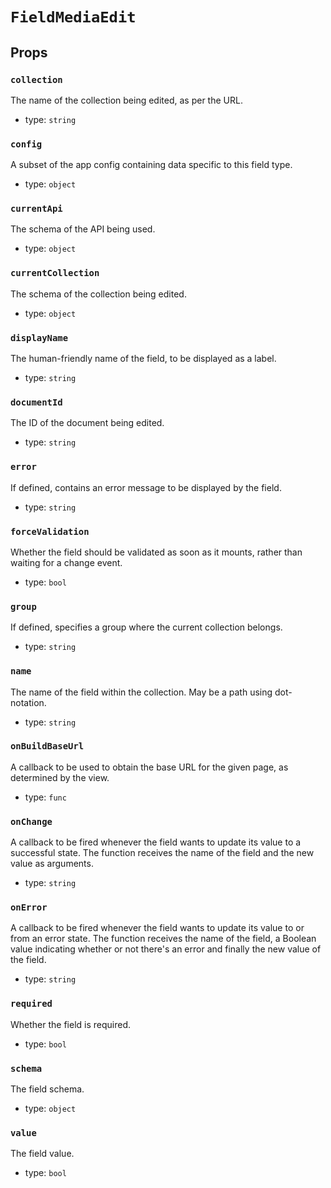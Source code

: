 `FieldMediaEdit`
================



Props
-----

### `collection`

The name of the collection being edited, as per the URL.

- type: `string`


### `config`

A subset of the app config containing data specific to this field type.

- type: `object`


### `currentApi`

The schema of the API being used.

- type: `object`


### `currentCollection`

The schema of the collection being edited.

- type: `object`


### `displayName`

The human-friendly name of the field, to be displayed as a label.

- type: `string`


### `documentId`

The ID of the document being edited.

- type: `string`


### `error`

If defined, contains an error message to be displayed by the field.

- type: `string`


### `forceValidation`

Whether the field should be validated as soon as it mounts, rather than
waiting for a change event.

- type: `bool`


### `group`

If defined, specifies a group where the current collection belongs.

- type: `string`


### `name`

The name of the field within the collection. May be a path using
dot-notation.

- type: `string`


### `onBuildBaseUrl`

A callback to be used to obtain the base URL for the given page, as
determined by the view.

- type: `func`


### `onChange`

A callback to be fired whenever the field wants to update its value to
a successful state. The function receives the name of the field and the
new value as arguments.

- type: `string`


### `onError`

A callback to be fired whenever the field wants to update its value to
or from an error state. The function receives the name of the field, a
Boolean value indicating whether or not there's an error and finally the
new value of the field.

- type: `string`


### `required`

Whether the field is required.

- type: `bool`


### `schema`

The field schema.

- type: `object`


### `value`

The field value.

- type: `bool`

